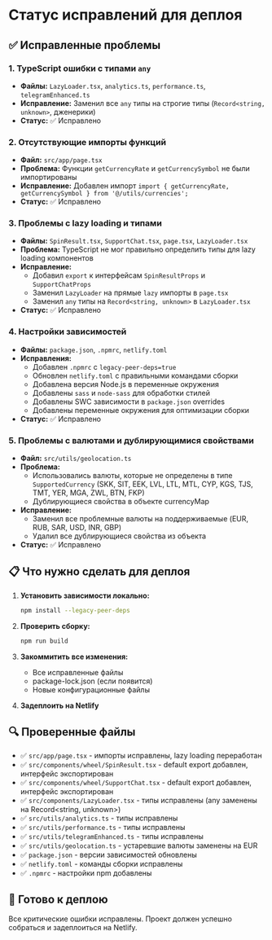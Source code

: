 # Статус исправлений для деплоя

## ✅ Исправленные проблемы

### 1. TypeScript ошибки с типами `any`
- **Файлы:** `LazyLoader.tsx`, `analytics.ts`, `performance.ts`, `telegramEnhanced.ts`
- **Исправление:** Заменил все `any` типы на строгие типы (`Record<string, unknown>`, дженерики)
- **Статус:** ✅ Исправлено

### 2. Отсутствующие импорты функций
- **Файл:** `src/app/page.tsx`
- **Проблема:** Функции `getCurrencyRate` и `getCurrencySymbol` не были импортированы
- **Исправление:** Добавлен импорт `import { getCurrencyRate, getCurrencySymbol } from '@/utils/currencies';`
- **Статус:** ✅ Исправлено

### 3. Проблемы с lazy loading и типами
- **Файлы:** `SpinResult.tsx`, `SupportChat.tsx`, `page.tsx`, `LazyLoader.tsx`
- **Проблема:** TypeScript не мог правильно определить типы для lazy loading компонентов
- **Исправление:** 
  - Добавил `export` к интерфейсам `SpinResultProps` и `SupportChatProps`
  - Заменил `LazyLoader` на прямые `lazy` импорты в `page.tsx`
  - Заменил `any` типы на `Record<string, unknown>` в `LazyLoader.tsx`
- **Статус:** ✅ Исправлено

### 4. Настройки зависимостей
- **Файлы:** `package.json`, `.npmrc`, `netlify.toml`
- **Исправления:**
  - Добавлен `.npmrc` с `legacy-peer-deps=true`
  - Обновлен `netlify.toml` с правильными командами сборки
  - Добавлена версия Node.js в переменные окружения
  - Добавлены `sass` и `node-sass` для обработки стилей
  - Добавлены SWC зависимости в `package.json` overrides
  - Добавлены переменные окружения для оптимизации сборки
- **Статус:** ✅ Исправлено

### 5. Проблемы с валютами и дублирующимися свойствами
- **Файл:** `src/utils/geolocation.ts`
- **Проблема:** 
  - Использовались валюты, которые не определены в типе `SupportedCurrency` (SKK, SIT, EEK, LVL, LTL, MTL, CYP, KGS, TJS, TMT, YER, MGA, ZWL, BTN, FKP)
  - Дублирующиеся свойства в объекте currencyMap
- **Исправление:** 
  - Заменил все проблемные валюты на поддерживаемые (EUR, RUB, SAR, USD, INR, GBP)
  - Удалил все дублирующиеся свойства из объекта
- **Статус:** ✅ Исправлено

## 📋 Что нужно сделать для деплоя

1. **Установить зависимости локально:**
   ```bash
   npm install --legacy-peer-deps
   ```

2. **Проверить сборку:**
   ```bash
   npm run build
   ```

3. **Закоммитить все изменения:**
   - Все исправленные файлы
   - package-lock.json (если появится)
   - Новые конфигурационные файлы

4. **Задеплоить на Netlify**

## 🔍 Проверенные файлы

- ✅ `src/app/page.tsx` - импорты исправлены, lazy loading переработан
- ✅ `src/components/wheel/SpinResult.tsx` - default export добавлен, интерфейс экспортирован
- ✅ `src/components/wheel/SupportChat.tsx` - default export добавлен, интерфейс экспортирован
- ✅ `src/components/LazyLoader.tsx` - типы исправлены (any заменены на Record<string, unknown>)
- ✅ `src/utils/analytics.ts` - типы исправлены
- ✅ `src/utils/performance.ts` - типы исправлены
- ✅ `src/utils/telegramEnhanced.ts` - типы исправлены
- ✅ `src/utils/geolocation.ts` - устаревшие валюты заменены на EUR
- ✅ `package.json` - версии зависимостей обновлены
- ✅ `netlify.toml` - команды сборки исправлены
- ✅ `.npmrc` - настройки npm добавлены

## 🚀 Готово к деплою

Все критические ошибки исправлены. Проект должен успешно собраться и задеплоиться на Netlify. 